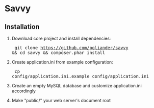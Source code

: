 Savvy
=====

Installation
------------

1. Download core project and install dependencies:<pre>
git clone https://github.com/poliander/savvy && cd savvy && composer.phar install
</pre>

2. Create application.ini from example configuration:<pre>
cp config/application.ini.example config/application.ini
</pre>

3. Create an empty MySQL database and customize application.ini accordingly

4. Make "public/" your web server's document root
